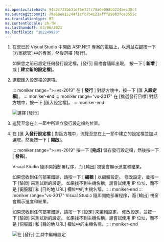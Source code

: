 ```yaml
---
ms.openlocfilehash: 94c2c733b631ef5e727c79a6e093bb224aec38c4
ms.sourcegitcommit: 79a6be815244f1cfc7b4123afff29983fce0555c
ms.translationtype: MT
ms.contentlocale: zh-TW
ms.lasthandoff: 03/06/2021
ms.locfileid: "102249920"
---
```


1. 在您已於 Visual Studio 中開啟 ASP.NET 專案的電腦上，以滑鼠右鍵按一下 [方案總管] 中的專案，然後選擇 [發行]。

   如果您之前已設定任何發行設定檔，[發行] 窗格會隨即出現。 按一下 [ **新增** ] 或 [ **建立新的設定檔**]。

1. 選取匯入設定檔的選項。

   ::: moniker range=">=vs-2019"
   在 [ **發行** ] 對話方塊中，按一下 [匯 **入設定檔**]。
   ::: moniker-end
   ::: moniker range="vs-2017"
   在 [挑選發行目標] 對話方塊中，按一下 [匯入設定檔]。
   ::: moniker-end

   ![選擇 [發行]](../../deployment/media/tutorial-publish-tool-import-profile.png)

1. 巡覽至您在上一節中所建立發行設定檔的位置。

1. 在 [匯 **入發行設定檔** ] 對話方塊中，流覽至您在上一節中建立的設定檔並加以選取，然後按一下 [ **開啟**]。

   ::: moniker range=">=vs-2019"
   按一下 **[完成]** 儲存發行設定檔，然後按一下 [ **發佈**]。

   Visual Studio 隨即開始部署程序，而 [輸出] 視窗會顯示進度和結果。

   如果您收到任何部署錯誤，請按一下 [ **編輯** ] 以編輯設定。 修改設定，並按一下 [驗證] 來測試新的設定。 如果找不到主機名稱，請嘗試使用 IP 位址，而不是 [伺服器] 和 [目的地 URL] 欄位中的主機名稱。
   ::: moniker-end
   ::: moniker range="vs-2017"
   Visual Studio 隨即開始部署程序，而 [輸出] 視窗會顯示進度和結果。

   如果您收到任何部署錯誤，請按一下 [設定] 來編輯設定。 修改設定，並按一下 [驗證] 來測試新的設定。 如果找不到主機名稱，請嘗試使用 IP 位址，而不是 [伺服器] 和 [目的地 URL] 欄位中的主機名稱。
   ::: moniker-end

   ![在 [發行] 工具中編輯設定](../../deployment/media/tutorial-configure-publish-settings-in-tool.png)
